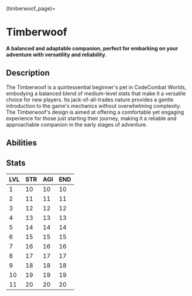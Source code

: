(timberwoof_page)=
# Timberwoof

**A balanced and adaptable companion, perfect for embarking on your adventure with versatility and reliability.**

## Description


The Timberwoof is a quintessential beginner's pet in CodeCombat Worlds, embodying a balanced blend of medium-level stats that make it a versatile choice for new players. Its jack-of-all-trades nature provides a gentle introduction to the game's mechanics without overwhelming complexity. The Timberwoof's design is aimed at offering a comfortable yet engaging experience for those just starting their journey, making it a reliable and approachable companion in the early stages of adventure.

## Abilities

## Stats

LVL | STR | AGI | END
--- | --- | --- | ---
1   | 10  | 10  | 10
2   | 11  | 11  | 11
3   | 12  | 12  | 12
4   | 13  | 13  | 13
5   | 14  | 14  | 14
6   | 15  | 15  | 15
7   | 16  | 16  | 16
8   | 17  | 17  | 17
9   | 18  | 18  | 18
10  | 19  | 19  | 19
11  | 20  | 20  | 20